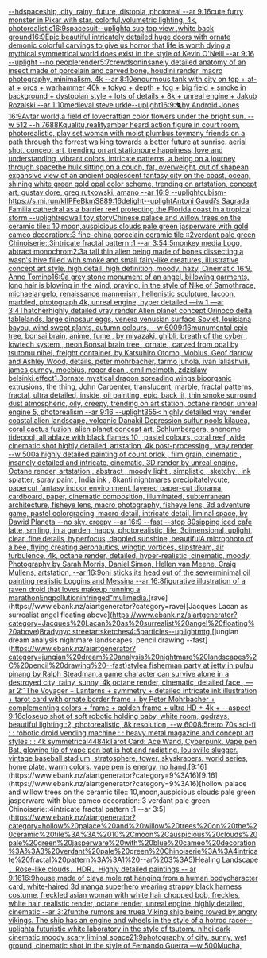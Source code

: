 [--hd](https://www.ebank.nz/aiartgenerator?category=--hd)[spaceship, city, rainy, future, distopia, photoreal --ar 9:16](https://www.ebank.nz/aiartgenerator?category=spaceship%2C%20city%2C%20rainy%2C%20future%2C%20distopia%2C%20photoreal%20--ar%209%3A16)[cute furry monster in Pixar with star, colorful,volumetric lighting, 4k, photorealistic](https://www.ebank.nz/aiartgenerator?category=cute%20furry%20monster%20in%20Pixar%20with%20star%2C%20colorful%2Cvolumetric%20lighting%2C%204k%2C%20photorealistic)[16:9](https://www.ebank.nz/aiartgenerator?category=16%3A9)[spacesuit](https://www.ebank.nz/aiartgenerator?category=spacesuit)[--uplight](https://www.ebank.nz/aiartgenerator?category=--uplight)[a sup,top view ,white back ground](https://www.ebank.nz/aiartgenerator?category=a%20sup%2Ctop%20view%20%2Cwhite%20back%20ground)[16:9](https://www.ebank.nz/aiartgenerator?category=16%3A9)[Epic beautiful intricately detailed huge doors with ornate demonic colorful carvings to give us horror that life is worth dying a mythical symmetrical world does exist in the style of Kevin O'Neill --ar 9:16 --uplight --no people](https://www.ebank.nz/aiartgenerator?category=Epic%20beautiful%20intricately%20detailed%20huge%20doors%20with%20ornate%20demonic%20colorful%20carvings%20to%20give%20us%20horror%20that%20life%20is%20worth%20dying%20a%20mythical%20symmetrical%20world%20does%20exist%20in%20the%20style%20of%20Kevin%20O%27Neill%20--ar%209%3A16%20--uplight%20--no%20people)[render](https://www.ebank.nz/aiartgenerator?category=render)[5:7](https://www.ebank.nz/aiartgenerator?category=5%3A7)[crewdson](https://www.ebank.nz/aiartgenerator?category=crewdson)[insanely detailed   anatomy of an insect  made of  porcelain and  carved  bone, houdini render, macro photography,  minimalism, 4k --ar 8:10](https://www.ebank.nz/aiartgenerator?category=insanely%20detailed%20%20%20anatomy%20of%20an%20insect%20%20made%20of%20%20porcelain%20and%20%20carved%20%20bone%2C%20houdini%20render%2C%20macro%20photography%2C%20%20minimalism%2C%204k%20--ar%208%3A10)[enourmous tank with city on top + at-at + orcs + warhammer 40k + tokyo + depth + fog + big field + smoke in background + dystopian style + lots of details + 8k + unreal engine + Jakub Rozalski --ar 1:10](https://www.ebank.nz/aiartgenerator?category=enourmous%20tank%20with%20city%20on%20top%20%2B%20at-at%20%2B%20orcs%20%2B%20warhammer%2040k%20%2B%20tokyo%20%2B%20depth%20%2B%20fog%20%2B%20big%20field%20%2B%20smoke%20in%20background%20%2B%20dystopian%20style%20%2B%20lots%20of%20details%20%2B%208k%20%2B%20unreal%20engine%20%2B%20Jakub%20Rozalski%20--ar%201%3A10)[medieval steve urkle](https://www.ebank.nz/aiartgenerator?category=medieval%20steve%20urkle)[--uplight](https://www.ebank.nz/aiartgenerator?category=--uplight)[16:9](https://www.ebank.nz/aiartgenerator?category=16%3A9)[:🐈by Android Jones 16:9](https://www.ebank.nz/aiartgenerator?category=%3A%F0%9F%90%88by%20Android%20Jones%2016%3A9)[Avtar world,a field of lovecraftian color flowers under the bright sun. --w 512 --h 768](https://www.ebank.nz/aiartgenerator?category=Avtar%20world%2Ca%20field%20of%20lovecraftian%20color%20flowers%20under%20the%20bright%20sun.%20--w%20512%20--h%20768)[8K](https://www.ebank.nz/aiartgenerator?category=8K)[qualitu,reality](https://www.ebank.nz/aiartgenerator?category=qualitu%2Creality)[amber heard action figure in court room, photorealistic, play set,](https://www.ebank.nz/aiartgenerator?category=amber%20heard%20action%20figure%20in%20court%20room%2C%20photorealistic%2C%20play%20set%2C)[woman with moist plumbus toy](https://www.ebank.nz/aiartgenerator?category=woman%20with%20moist%20plumbus%20toy)[many friends on a path through the forrest walking towards a better future at sunrise. aerial shot. concept art, trending on art station](https://www.ebank.nz/aiartgenerator?category=many%20friends%20on%20a%20path%20through%20the%20forrest%20walking%20towards%20a%20better%20future%20at%20sunrise.%20aerial%20shot.%20concept%20art%2C%20trending%20on%20art%20station)[pure happiness, love and understanding, vibrant colors, intricate patterns, a being on a journey through space](https://www.ebank.nz/aiartgenerator?category=pure%20happiness%2C%20love%20and%20understanding%2C%20vibrant%20colors%2C%20intricate%20patterns%2C%20a%20being%20on%20a%20journey%20through%20space)[the hulk sitting on a couch, fat, overweight, out of shape](https://www.ebank.nz/aiartgenerator?category=the%20hulk%20sitting%20on%20a%20couch%2C%20fat%2C%20overweight%2C%20out%20of%20shape)[an expansive view of an ancient opalescent fantasy city on the coast, ocean, shining white green gold opal color scheme, trending on artstation, concept art, gustav dore, greg rutkowski, amano --ar 16:9 --uplight](https://www.ebank.nz/aiartgenerator?category=an%20expansive%20view%20of%20an%20ancient%20opalescent%20fantasy%20city%20on%20the%20coast%2C%20ocean%2C%20shining%20white%20green%20gold%20opal%20color%20scheme%2C%20trending%20on%20artstation%2C%20concept%20art%2C%20gustav%20dore%2C%20greg%20rutkowski%2C%20amano%20--ar%2016%3A9%20--uplight)[cubism](https://www.ebank.nz/aiartgenerator?category=cubism)[-](https://www.ebank.nz/aiartgenerator?category=-)[<https://s.mj.run/kIIPFeBkmS8>](https://www.ebank.nz/aiartgenerator?category=%3Chttps%3A//s.mj.run/kIIPFeBkmS8%3E)[8](https://www.ebank.nz/aiartgenerator?category=8)[9:16](https://www.ebank.nz/aiartgenerator?category=9%3A16)[delight](https://www.ebank.nz/aiartgenerator?category=delight)[--uplight](https://www.ebank.nz/aiartgenerator?category=--uplight)[Antoni Gaudi’s Sagrada Familia cathedral as a barrier reef protecting the Florida coast in a tropical storm --uplight](https://www.ebank.nz/aiartgenerator?category=Antoni%20Gaudi%E2%80%99s%20Sagrada%20Familia%20cathedral%20as%20a%20barrier%20reef%20protecting%20the%20Florida%20coast%20in%20a%20tropical%20storm%20--uplight)[redwall toy story](https://www.ebank.nz/aiartgenerator?category=redwall%20toy%20story)[Chinese palace and willow trees on the ceramic tile:: 10,moon,auspicious clouds pale green jasperware with gold cameo decoration::3 fine-china porcelain ceramic tile ::2verdant pale green Chinoiserie::3intricate fractal pattern::1 --ar 3:5](https://www.ebank.nz/aiartgenerator?category=Chinese%20palace%20and%20willow%20trees%20on%20the%20ceramic%20tile%3A%3A%2010%2Cmoon%2Causpicious%20clouds%20pale%20green%20jasperware%20with%20gold%20cameo%20decoration%3A%3A3%20fine-china%20porcelain%20ceramic%20tile%20%3A%3A2verdant%20pale%20green%20Chinoiserie%3A%3A3intricate%20fractal%20pattern%3A%3A1%20--ar%203%3A5)[4:5](https://www.ebank.nz/aiartgenerator?category=4%3A5)[monkey media Logo, abtract monochrom](https://www.ebank.nz/aiartgenerator?category=monkey%20media%20Logo%2C%20abtract%20monochrom)[2:3](https://www.ebank.nz/aiartgenerator?category=2%3A3)[a tall thin alien being made of bones dissecting a wasp's hive filled with smoke and small fairy-like creatures, illustrative concept art style, high detail, high definition, moody, hazy, Cinematic 16:9, Anno Tomino](https://www.ebank.nz/aiartgenerator?category=a%20tall%20thin%20alien%20being%20made%20of%20bones%20dissecting%20a%20wasp%27s%20hive%20filled%20with%20smoke%20and%20small%20fairy-like%20creatures%2C%20illustrative%20concept%20art%20style%2C%20high%20detail%2C%20high%20definition%2C%20moody%2C%20hazy%2C%20Cinematic%2016%3A9%2C%20Anno%20Tomino)[16:9](https://www.ebank.nz/aiartgenerator?category=16%3A9)[a grey stone monument of an angel, billowing garments, long hair is blowing in the wind, praying, in the style of Nike of Samothrace, michaelangelo, renaissance mannerism, hellenistic sculpture, lacoon, marbled, photograph 4k, unreal engine, hyper detailed —iw 1 —ar 3:4](https://www.ebank.nz/aiartgenerator?category=a%20grey%20stone%20monument%20of%20an%20angel%2C%20billowing%20garments%2C%20long%20hair%20is%20blowing%20in%20the%20wind%2C%20praying%2C%20in%20the%20style%20of%20Nike%20of%20Samothrace%2C%20michaelangelo%2C%20renaissance%20mannerism%2C%20hellenistic%20sculpture%2C%20lacoon%2C%20marbled%2C%20photograph%204k%2C%20unreal%20engine%2C%20hyper%20detailed%20%E2%80%94iw%201%20%E2%80%94ar%203%3A4)[Thatcher](https://www.ebank.nz/aiartgenerator?category=Thatcher)[highly detailed vray render Alien planet concept Orinoco delta tablelands, large dinosaur eggs, venera venusian surface Soviet, louisiana bayou, wind swept plants, autumn colours, --w 600](https://www.ebank.nz/aiartgenerator?category=highly%20detailed%20vray%20render%20Alien%20planet%20concept%20Orinoco%20delta%20tablelands%2C%20large%20dinosaur%20eggs%2C%20venera%20venusian%20surface%20Soviet%2C%20louisiana%20bayou%2C%20wind%20swept%20plants%2C%20autumn%20colours%2C%20--w%20600)[9:16](https://www.ebank.nz/aiartgenerator?category=9%3A16)[munumental epic tree, bonsai brain, anime, fume , by miyazaki, ghibli, breath of the cyber , lowtech system , neon Bonsai brain tree , ornate , carved from opal by tsutomu nihei, freight container, by Katsuhiro Otomo, Mobius, Geof darrow and Ashley Wood, details, peter mohrbacher, tarmo juhola, ivan laliashvili, james gurney, moebius, roger dean , emil melmoth, zdzislaw belsinki,](https://www.ebank.nz/aiartgenerator?category=munumental%20epic%20tree%2C%20bonsai%20brain%2C%20anime%2C%20fume%20%2C%20by%20miyazaki%2C%20ghibli%2C%20breath%20of%20the%20cyber%20%2C%20lowtech%20system%20%2C%20neon%20Bonsai%20brain%20tree%20%2C%20ornate%20%2C%20carved%20from%20opal%20by%20tsutomu%20nihei%2C%20freight%20container%2C%20by%20Katsuhiro%20Otomo%2C%20Mobius%2C%20Geof%20darrow%20and%20Ashley%20Wood%2C%20details%2C%20peter%20mohrbacher%2C%20tarmo%20juhola%2C%20ivan%20laliashvili%2C%20james%20gurney%2C%20moebius%2C%20roger%20dean%20%2C%20emil%20melmoth%2C%20zdzislaw%20belsinki%2C)[effect](https://www.ebank.nz/aiartgenerator?category=effect)[1.3](https://www.ebank.nz/aiartgenerator?category=1.3)[ornate mystical dragon spreading wings bioorganic extrusions, the thing, John Carpenter, translucent, marble, fractal patterns, fractal, ultra detailed, inside, oil painting, epic, back lit, thin smoke surround, dust atmospheric, oily, creepy, trending on art station, octane render, unreal engine 5, photorealism --ar 9:16 --uplight](https://www.ebank.nz/aiartgenerator?category=ornate%20mystical%20dragon%20spreading%20wings%20bioorganic%20extrusions%2C%20the%20thing%2C%20John%20Carpenter%2C%20translucent%2C%20marble%2C%20fractal%20patterns%2C%20fractal%2C%20ultra%20detailed%2C%20inside%2C%20oil%20painting%2C%20epic%2C%20back%20lit%2C%20thin%20smoke%20surround%2C%20dust%20atmospheric%2C%20oily%2C%20creepy%2C%20trending%20on%20art%20station%2C%20octane%20render%2C%20unreal%20engine%205%2C%20photorealism%20--ar%209%3A16%20--uplight)[355](https://www.ebank.nz/aiartgenerator?category=355)[< highly detailed vray render coastal alien landscape, volcanic Danakil Depression sulfur pools kilauea, coral cactus fuzion, alien planet concept art, Schlumbergera, anenome tidepool, all ablaze with black flames:10 , pastel colours, coral reef, wide cinematic shot highly detailed, artstation, 4k post-processing , vray render, --w 500](https://www.ebank.nz/aiartgenerator?category=%3C%20highly%20detailed%20vray%20render%20coastal%20alien%20landscape%2C%20volcanic%20Danakil%20Depression%20sulfur%20pools%20kilauea%2C%20coral%20cactus%20fuzion%2C%20alien%20planet%20concept%20art%2C%20Schlumbergera%2C%20anenome%20tidepool%2C%20all%20ablaze%20with%20black%20flames%3A10%20%2C%20pastel%20colours%2C%20coral%20reef%2C%20wide%20cinematic%20shot%20highly%20detailed%2C%20artstation%2C%204k%20post-processing%20%2C%20vray%20render%2C%20--w%20500)[a highly detailed painting of count orlok , film grain, cinematic , insanely detailed and intricate, cinematic, 3D render by unreal engine, Octane render, artstation , abstract , moody light , simplistic , sketchy , ink splatter, spray paint , India ink , 8k](https://www.ebank.nz/aiartgenerator?category=a%20highly%20detailed%20painting%20of%20count%20orlok%20%2C%20film%20grain%2C%20cinematic%20%2C%20insanely%20detailed%20and%20intricate%2C%20cinematic%2C%203D%20render%20by%20unreal%20engine%2C%20Octane%20render%2C%20artstation%20%2C%20abstract%20%2C%20moody%20light%20%2C%20simplistic%20%2C%20sketchy%20%2C%20ink%20splatter%2C%20spray%20paint%20%2C%20India%20ink%20%2C%208k)[anti nightmares precipitately](https://www.ebank.nz/aiartgenerator?category=anti%20nightmares%20precipitately)[cute, papercut fantasy indoor environment, layered paper-cut diorama, cardboard, paper, cinematic composition, illuminated, subterranean architecture, fisheye lens, macro photography,  fisheye lens, 3d adventure game, pastel colorgrading, macro detail, intricate detail, liminal space, by Dawid Planeta --no sky, creepy --ar 16:9 --fast --stop 80](https://www.ebank.nz/aiartgenerator?category=cute%2C%20papercut%20fantasy%20indoor%20environment%2C%20layered%20paper-cut%20diorama%2C%20cardboard%2C%20paper%2C%20cinematic%20composition%2C%20illuminated%2C%20subterranean%20architecture%2C%20fisheye%20lens%2C%20macro%20photography%2C%20%20fisheye%20lens%2C%203d%20adventure%20game%2C%20pastel%20colorgrading%2C%20macro%20detail%2C%20intricate%20detail%2C%20liminal%20space%2C%20by%20Dawid%20Planeta%20--no%20sky%2C%20creepy%20--ar%2016%3A9%20--fast%20--stop%2080)[sipping iced cafe latte, smiling, in a garden, happy, photorealistic, life, 3dimensional, uplight, clear, fine details, hyperfocus, dappled sunshine, beautiful](https://www.ebank.nz/aiartgenerator?category=sipping%20iced%20cafe%20latte%2C%20smiling%2C%20in%20a%20garden%2C%20happy%2C%20photorealistic%2C%20life%2C%203dimensional%2C%20uplight%2C%20clear%2C%20fine%20details%2C%20hyperfocus%2C%20dappled%20sunshine%2C%20beautiful)[A microphoto of a bee, flying creating aeronautics, wingtip vortices, slipstream, air turbulence, 4k, octane render, detailed, hyper-realistic, cinematic, moody, Photography by Sarah Morris, Daniel Simon, Hellen van Meene, Craig Mullens, artstation, --ar 16:9](https://www.ebank.nz/aiartgenerator?category=A%20microphoto%20of%20a%20bee%2C%20flying%20creating%20aeronautics%2C%20wingtip%20vortices%2C%20slipstream%2C%20air%20turbulence%2C%204k%2C%20octane%20render%2C%20detailed%2C%20hyper-realistic%2C%20cinematic%2C%20moody%2C%20Photography%20by%20Sarah%20Morris%2C%20Daniel%20Simon%2C%20Hellen%20van%20Meene%2C%20Craig%20Mullens%2C%20artstation%2C%20--ar%2016%3A9)[oni sticks its head out of the sewer](https://www.ebank.nz/aiartgenerator?category=oni%20sticks%20its%20head%20out%20of%20the%20sewer)[minimal oil painting realistic Loggins and Messina --ar 16:8](https://www.ebank.nz/aiartgenerator?category=minimal%20oil%20painting%20realistic%20Loggins%20and%20Messina%20--ar%2016%3A8)[figurative illustration of a raven droid that loves makeup running a marathon](https://www.ebank.nz/aiartgenerator?category=figurative%20illustration%20of%20a%20raven%20droid%20that%20loves%20makeup%20running%20a%20marathon)[Eng](https://www.ebank.nz/aiartgenerator?category=Eng)[pollution](https://www.ebank.nz/aiartgenerator?category=pollution)[infringed"](https://www.ebank.nz/aiartgenerator?category=infringed%22)[mulimedia.](https://www.ebank.nz/aiartgenerator?category=mulimedia.)[rave](https://www.ebank.nz/aiartgenerator?category=rave)[Jacques Lacan as surrealist angel floating above](https://www.ebank.nz/aiartgenerator?category=Jacques%20Lacan%20as%20surrealist%20angel%20floating%20above)[Brady](https://www.ebank.nz/aiartgenerator?category=Brady)[nyc streetart](https://www.ebank.nz/aiartgenerator?category=nyc%20streetart)[sketches](https://www.ebank.nz/aiartgenerator?category=sketches)[4:5](https://www.ebank.nz/aiartgenerator?category=4%3A5)[particles](https://www.ebank.nz/aiartgenerator?category=particles)[--uplight](https://www.ebank.nz/aiartgenerator?category=--uplight)[mtg.](https://www.ebank.nz/aiartgenerator?category=mtg.)[jungian dream analysis nightmare landscapes, pencil drawing --fast](https://www.ebank.nz/aiartgenerator?category=jungian%20dream%20analysis%20nightmare%20landscapes%2C%20pencil%20drawing%20--fast)[style](https://www.ebank.nz/aiartgenerator?category=style)[a fisherman party at jetty in pulau pinang by Ralph Steadman,](https://www.ebank.nz/aiartgenerator?category=a%20fisherman%20party%20at%20jetty%20in%20pulau%20pinang%20by%20Ralph%20Steadman%2C)[a game character can survive alone in a destroyed city, rainy, sunny, 4k,octane render, cinematic, detailed face , —ar 2:1](https://www.ebank.nz/aiartgenerator?category=a%20game%20character%20can%20survive%20alone%20in%20a%20destroyed%20city%2C%20rainy%2C%20sunny%2C%204k%2Coctane%20render%2C%20cinematic%2C%20detailed%20face%20%2C%20%E2%80%94ar%202%3A1)[The Voyager + Lanterns + symmetry + detailed intricate ink illustration + tarot card with ornate border frame + by Peter Mohrbacher + complementing colors + frame + golden frame + ultra HD + 4k + --aspect 9:16](https://www.ebank.nz/aiartgenerator?category=The%20Voyager%20%2B%20Lanterns%20%2B%20symmetry%20%2B%20detailed%20intricate%20ink%20illustration%20%2B%20tarot%20card%20with%20ornate%20border%20frame%20%2B%20by%20Peter%20Mohrbacher%20%2B%20complementing%20colors%20%2B%20frame%20%2B%20golden%20frame%20%2B%20ultra%20HD%20%2B%204k%20%2B%20--aspect%209%3A16)[closeup shot of soft robotic holding baby, white room, godrays, beautiful lighting::2, photorealistic, 8k resolution, --w 600](https://www.ebank.nz/aiartgenerator?category=closeup%20shot%20of%20soft%20robotic%20holding%20baby%2C%20white%20room%2C%20godrays%2C%20beautiful%20lighting%3A%3A2%2C%20photorealistic%2C%208k%20resolution%2C%20--w%20600)[8:5](https://www.ebank.nz/aiartgenerator?category=8%3A5)[retro 70s sci-fi : : robotic droid vending machine : : heavy metal magazine and concept art styles : : 4k symmetrical](https://www.ebank.nz/aiartgenerator?category=retro%2070s%20sci-fi%20%3A%20%3A%20robotic%20droid%20vending%20machine%20%3A%20%3A%20heavy%20metal%20magazine%20and%20concept%20art%20styles%20%3A%20%3A%204k%20symmetrical)[448](https://www.ebank.nz/aiartgenerator?category=448)[4k](https://www.ebank.nz/aiartgenerator?category=4k)[Tarot Card: Ace Wand, Cyberpunk. Vape pen Bat, glowing tip of vape pen bat is hot and radiating, louisville slugger. vintage baseball stadium, stratosphere, tower, skyskrapers. world series, home plate. warm colors. vape pen is energy. no hand.](https://www.ebank.nz/aiartgenerator?category=Tarot%20Card%3A%20Ace%20Wand%2C%20Cyberpunk.%20Vape%20pen%20Bat%2C%20glowing%20tip%20of%20vape%20pen%20bat%20is%20hot%20and%20radiating%2C%20louisville%20slugger.%20vintage%20baseball%20stadium%2C%20stratosphere%2C%20tower%2C%20skyskrapers.%20world%20series%2C%20home%20plate.%20warm%20colors.%20vape%20pen%20is%20energy.%20no%20hand.)[9:16](https://www.ebank.nz/aiartgenerator?category=9%3A16)[9:16](https://www.ebank.nz/aiartgenerator?category=9%3A16)[hollow palace and willow trees on the ceramic tile:: 10,moon,auspicious clouds pale green jasperware with blue cameo decoration::3 verdant pale green Chinoiserie::4intricate fractal pattern::1 --ar 3:5](https://www.ebank.nz/aiartgenerator?category=hollow%20palace%20and%20willow%20trees%20on%20the%20ceramic%20tile%3A%3A%2010%2Cmoon%2Causpicious%20clouds%20pale%20green%20jasperware%20with%20blue%20cameo%20decoration%3A%3A3%20verdant%20pale%20green%20Chinoiserie%3A%3A4intricate%20fractal%20pattern%3A%3A1%20--ar%203%3A5)[Healing Landscape ，Rose-like clouds，HDR，Highly detailed paintings -- ar 9:16](https://www.ebank.nz/aiartgenerator?category=Healing%20Landscape%20%EF%BC%8CRose-like%20clouds%EF%BC%8CHDR%EF%BC%8CHighly%20detailed%20paintings%20--%20ar%209%3A16)[16:9](https://www.ebank.nz/aiartgenerator?category=16%3A9)[house,made of clay](https://www.ebank.nz/aiartgenerator?category=house%2Cmade%20of%20clay)[a mole rat hanging from a human body](https://www.ebank.nz/aiartgenerator?category=a%20mole%20rat%20hanging%20from%20a%20human%20body)[character card, white-haired 3d manga superhero wearing strappy black harness costume, freckled asian woman with white hair chopped bob, freckles, white hair, realistic render, octane render, unreal engine, highly detailed, cinematic --ar 3:2](https://www.ebank.nz/aiartgenerator?category=character%20card%2C%20white-haired%203d%20manga%20superhero%20wearing%20strappy%20black%20harness%20costume%2C%20freckled%20asian%20woman%20with%20white%20hair%20chopped%20bob%2C%20freckles%2C%20white%20hair%2C%20realistic%20render%2C%20octane%20render%2C%20unreal%20engine%2C%20highly%20detailed%2C%20cinematic%20--ar%203%3A2)[fun](https://www.ebank.nz/aiartgenerator?category=fun)[the rumors are true](https://www.ebank.nz/aiartgenerator?category=the%20rumors%20are%20true)[a Viking ship being rowed by angry vikings. The ship has an engine and wheels in the style of a hotrod racer](https://www.ebank.nz/aiartgenerator?category=a%20Viking%20ship%20being%20rowed%20by%20angry%20vikings.%20The%20ship%20has%20an%20engine%20and%20wheels%20in%20the%20style%20of%20a%20hotrod%20racer)[--uplight](https://www.ebank.nz/aiartgenerator?category=--uplight)[a futuristic white laboratory in the style of tsutomu nihei dark cinematic moody scary liminal space](https://www.ebank.nz/aiartgenerator?category=a%20futuristic%20white%20laboratory%20in%20the%20style%20of%20tsutomu%20nihei%20dark%20cinematic%20moody%20scary%20liminal%20space)[21:9](https://www.ebank.nz/aiartgenerator?category=21%3A9)[photography of city, sunny, wet ground, cinematic shot in the style of Fernando Guerra —w 500](https://www.ebank.nz/aiartgenerator?category=photography%20of%20city%2C%20sunny%2C%20wet%20ground%2C%20cinematic%20shot%20in%20the%20style%20of%20Fernando%20Guerra%20%E2%80%94w%20500)[Mucha,](https://www.ebank.nz/aiartgenerator?category=Mucha%2C)